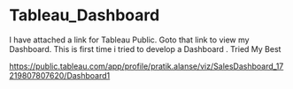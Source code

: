 # Tableau_Dashboard
I have attached a link for Tableau Public.
Goto that link to view my Dashboard.
This is first time i tried to develop a Dashboard .
Tried My Best


https://public.tableau.com/app/profile/pratik.alanse/viz/SalesDashboard_17219807807620/Dashboard1
